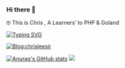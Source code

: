 ### Hi there 👋 
🤓  This is Chris , A Learners’ to PHP & Goland

[![Typing SVG](https://readme-typing-svg.herokuapp.com?color=F79969&lines=Let+life+be+beautiful+like+summer+flowers+and+death+like+autumn+leaves.;%E7%94%9F%E5%A6%82%E5%A4%8F%E8%8A%B1%E4%B9%8B%E7%BB%9A%E7%83%82%EF%BC%8C%E6%AD%BB%E5%A6%82%E7%A7%8B%E5%8F%B6%E8%88%AC%E9%9D%99%E7%BE%8E)](https://git.io/typing-svg)
 
[![Blog:chrisleesir](https://img.shields.io/badge/Blog:chrisleesir-orange)](https://www.chrisleesir.com/)
 
[![Anurag's GitHub stats](https://github-readme-stats.vercel.app/api?username=ChirsLeeAreemm)](https://github.com/ChirsLeeAreemm/)
<img src="https://github-profile-trophy.vercel.app/?username=ChirsLeeAreemm"/>
